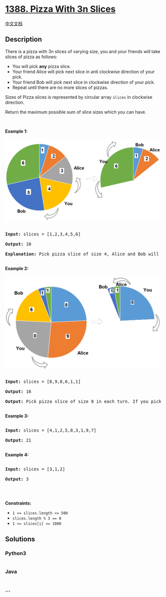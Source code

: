 # [1388. Pizza With 3n Slices](https://leetcode.com/problems/pizza-with-3n-slices)

[中文文档](/solution/1300-1399/1388.Pizza%20With%203n%20Slices/README.md)

## Description

<p>There is a pizza with 3n slices of varying size, you and your friends will take slices of pizza as follows:</p>

<ul>
    <li>You will pick <strong>any</strong> pizza slice.</li>
    <li>Your friend Alice&nbsp;will pick&nbsp;next slice in anti clockwise direction of your pick.&nbsp;</li>
    <li>Your friend Bob&nbsp;will&nbsp;pick&nbsp;next slice in clockwise direction of your pick.</li>
    <li>Repeat&nbsp;until&nbsp;there are no more slices of pizzas.</li>
</ul>

<p>Sizes of Pizza slices is represented by circular array <code>slices</code> in clockwise direction.</p>

<p>Return the maximum possible sum of slice sizes which you can have.</p>

<p>&nbsp;</p>

<p><strong>Example 1:</strong></p>

![](./images/sample_3_1723.png)

<pre>

<strong>Input:</strong> slices = [1,2,3,4,5,6]

<strong>Output:</strong> 10

<strong>Explanation:</strong> Pick pizza slice of size 4, Alice and Bob will pick slices with size 3 and 5 respectively. Then Pick slices with size 6, finally Alice and Bob will pick slice of size 2 and 1 respectively. Total = 4 + 6.

</pre>

<p><strong>Example 2:</strong></p>

![](./images/sample_4_1723.png)

<pre>

<strong>Input:</strong> slices = [8,9,8,6,1,1]

<strong>Output:</strong> 16

<strong>Output:</strong> Pick pizza slice of size 8 in each turn. If you pick slice with size 9 your partners will pick slices of size 8.

</pre>

<p><strong>Example 3:</strong></p>

<pre>

<strong>Input:</strong> slices = [4,1,2,5,8,3,1,9,7]

<strong>Output:</strong> 21

</pre>

<p><strong>Example 4:</strong></p>

<pre>

<strong>Input:</strong> slices = [3,1,2]

<strong>Output:</strong> 3

</pre>

<p>&nbsp;</p>

<p><strong>Constraints:</strong></p>

<ul>
	<li><code>1 &lt;= slices.length &lt;= 500</code></li>
	<li><code>slices.length % 3 == 0</code></li>
	<li><code>1 &lt;= slices[i] &lt;= 1000</code></li>
</ul>

## Solutions

<!-- tabs:start -->

### **Python3**

```python

```

### **Java**

```java

```

### **...**

```

```

<!-- tabs:end -->
